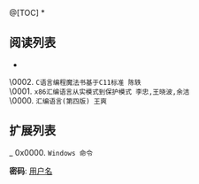 @[TOC] 
*

## 阅读列表
-

\0002. `C语言编程魔法书基于C11标准 陈轶`  
\0001. `x86汇编语言从实模式到保护模式 李忠,王晓波,余洁`  
\0000. `汇编语言(第四版) 王爽`  


## 扩展列表
_
0x0000. `Windows 命令`  


**密码**: [用户名](https://github.com/wjshan0808)   

